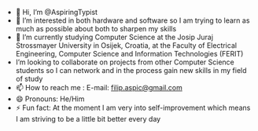 - 👋 Hi, I’m @AspiringTypist
- 👀 I’m interested in both hardware and software so I am trying to learn as much as possible about both to sharpen my skills
- 🌱 I’m currently studying Computer Science at the Josip Juraj Strossmayer University in Osijek, Croatia,
      at the Faculty of Electrical Engineering, Computer Science and Information Technologies (FERIT)
-  I’m looking to collaborate on projects from other Computer Science students so I can network and in the process gain new skills in my field of study
- 📫 How to reach me :
                      E-mail: filip.aspic@gmail.com
- 😄 Pronouns: He/Him
- ⚡ Fun fact: At the moment I am very into self-improvement which means I am striving to be a little bit better every day

<!---
AspiringTypist/AspiringTypist is a special repository because its `README.md` (this file) appears on your GitHub profile.
You can click the Preview link to take a look at your changes.
--->
